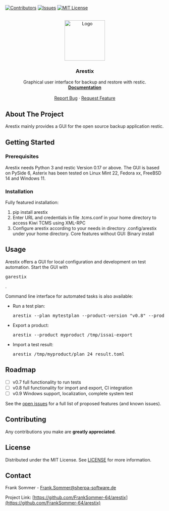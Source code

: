 [![Contributors][contributors-shield]][contributors-url]
[![Issues][issues-shield]][issues-url]
[![MIT License][license-shield]][license-url]

<br />
<div align="center">
  <a href="https://github.com/FrankSommer-64/arestix">
    <img src="images/arestix.png" alt="Logo" width="128" height="128">
  </a>

<h3 align="center">Arestix</h3>
  <p align="center">
    Graphical user interface for backup and restore with restic.
    <br />
    <a href="https://github.com/FrankSommer-64/arestix"><strong>Documentation</strong></a>
    <br />
    <br />
    <a href="https://github.com/FrankSommer-64/arestix/issues">Report Bug</a>
    ·
    <a href="https://github.com/FrankSommer-64/arestix/issues">Request Feature</a>
  </p>
</div>


## About The Project

Arestix mainly provides a GUI for the open source backup application restic.<br/>


## Getting Started

### Prerequisites

Arestix needs Python 3 and restic Version 0.17 or above.
The GUI is based on PySide 6, 
Asterix has been tested on Linux Mint 22, Fedora xx, FreeBSD 14 and Windows 11.


### Installation
Fully featured installation:
1. pip install arestix
2. Enter URL and credentials in file .tcms.conf in your home directory to access Kiwi TCMS using XML-RPC
3. Configure arestix according to your needs in directory .config/arestix under your home directory.
Core features without GUI:
Binary install


## Usage

Arestix offers a GUI for local configuration and development on test automation. Start the GUI with <pre>garestix</pre>.

Command line interface for automated tasks is also available:
<ul>
  <li>Run a test plan: <pre>arestix --plan mytestplan --product-version "v0.8" --product-build "240120"</pre></li>
  <li>Export a product: <pre>arestix --product myproduct /tmp/issai-export</pre></li>
  <li>Import a test result: <pre>arestix /tmp/myproduct/plan_24_result.toml</pre></li>
</ul>



## Roadmap

- [ ] v0.7 full functionality to run tests
- [ ] v0.8 full functionality for import and export, CI integration
- [ ] v0.9 Windows support, localization, complete system test

See the [open issues](https://github.com/FrankSommer-64/arestix/issues) for a full list of proposed features (and known issues).


## Contributing

Any contributions you make are **greatly appreciated**.



## License

Distributed under the MIT License. See [LICENSE][license-url] for more information.



## Contact

Frank Sommer - Frank.Sommer@sherpa-software.de

Project Link: [https://github.com/FrankSommer-64/arestix](https://github.com/FrankSommer-64/arestix)

[contributors-shield]: https://img.shields.io/github/contributors/FrankSommer-64/arestix.svg?style=for-the-badge
[contributors-url]: https://github.com/FrankSommer-64/arestix/graphs/contributors
[issues-shield]: https://img.shields.io/github/issues/FrankSommer-64/arestix.svg?style=for-the-badge
[issues-url]: https://github.com/FrankSommer-64/arestix/issues
[license-shield]: https://img.shields.io/github/license/FrankSommer-64/arestix.svg?style=for-the-badge
[license-url]: https://github.com/FrankSommer-64/arestix/blob/master/LICENSE
